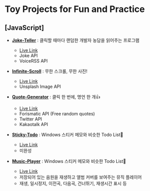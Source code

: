 # Toy Projects for Fun and Practice
## [JavaScript] 
+ [**Joke-Teller**](https://github.com/42KIM/toy-projects/tree/master/javascript/Joke-Teller) : 클릭할 때마다 랜덤한 개발자 농담을 읽어주는 프로그램
  + [Live Link](https://42kim.github.io/toy-projects/javascript/Joke-Teller/)
  + Joke API
  + VoiceRSS API

+ [**Infinite-Scroll**](https://github.com/42KIM/toy-projects/tree/master/javascript/Infinite-Scroll) : 무한 스크롤, 무한 사진!
  + [Live Link](https://42kim.github.io/toy-projects/javascript/Infinite-Scroll/)
  + Unsplash Image API

+ [**Quote-Generator**](https://github.com/42KIM/toy-projects/tree/master/javascript/Quote-Generator) : 클릭 한 번에, 명언 한 개👍
  + [Live Link](https://42kim.github.io/toy-projects/javascript/Quote-Generator)
  + Forismatic API (Free random quotes)
  + Twitter API
  + Kakaotalk API

+ [**Sticky-Todo**](https://github.com/42KIM/toy-projects/tree/master/javascript/Sticky-Todo) : Windows 스티커 메모와 비슷한 Todo List📝
  + [Live Link](https://42kim.github.io/toy-projects/javascript/Sticky-Todo)
  + 미완성

+ [**Music-Player**](https://github.com/42KIM/toy-projects/tree/master/javascript/Music-Player) : Windows 스티커 메모와 비슷한 Todo List📝
  + [Live Link](https://42kim.github.io/toy-projects/javascript/Music-Player)
  + 저장되어 있는 음원을 재생하고 앨범 커버를 보여주는 뮤직 플레이어
  + 재생, 일시정지, 이전곡, 다음곡, 건너뛰기, 재생시간 표시 등